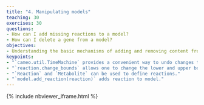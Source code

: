 ```yaml
---
title: "4. Manipulating models"
teaching: 30
exercises: 30
questions:
- How can I add missing reactions to a model?
- How can I delete a gene from a model?
objectives:
- Understanding the basic mechanisms of adding and removing content from a model.
keypoints:
- "`cameo.util.TimeMachine` provides a convenient way to undo changes to models in order to avoid copies."
- "`reaction.change_bounds` allows one to change the lower and upper bound of reaction simultaneously."
- "`Reaction` and `Metabolite` can be used to define reactions."
- "`model.add_reaction(reaction)` adds reaction to model."
---
```


{% include nbviewer_iframe.html %}
